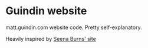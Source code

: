 # Guindin website

matt.guindin.com website code.  Pretty self-explanatory.

Heavily inspired by [Seena Burns' site](http://seenaburns.com/)

